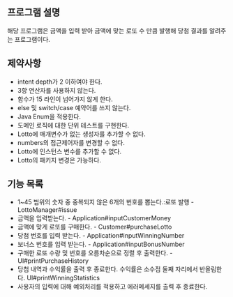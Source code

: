## 프로그램 설명
해당 프로그램은 금액을 입력 받아 
금액에 맞는 로또 수 만큼 발행해 당첨 결과를 알려주는 프로그램이다.

## 제약사항
- intent depth가 2 이하여야 한다.
- 3항 연산자를 사용하지 않는다.
- 함수가 15 라인이 넘어가지 않게 한다.
- else 및 switch/case 예약어를 쓰지 않는다. 
- Java Enum을 적용한다.
- 도메인 로직에 대한 단위 테스트를 구현한다. 
- Lotto에 매개변수가 없는 생성자를 추가할 수 없다.
- numbers의 접근제어자를 변경할 수 없다. 
- Lotto에 인스턴스 변수를 추가할 수 없다. 
- Lotto의 패키지 변경은 가능하다.


## 기능 목록
- 1~45 범위의 숫자 중 중복되지 않은 6개의 번호를 뽑는다.:로또 발행 - LottoManager#issue
- 금액을 입력받는다. - Application#inputCustomerMoney
- 금액에 맞게 로또를 구매한다. - Customer#purchaseLotto
- 당첨 번호를 입력 받는다. - Application#inputWinningNumber
- 보너스 번호를 입력 받는다. - Application#inputBonusNumber
- 구매한 로또 수량 및 번호를 오름차순으로 정렬 후 출력한다. - UI#printPurchaseHistory
- 당첨 내역과 수익률을 출력 후 종료한다. 수익률은 소수점 둘째 자리에서 반올림한다. UI#printWinningStatistics
- 사용자의 입력에 대해 예외처리를 적용하고 에러메세지를 출력 후 종료한다. 